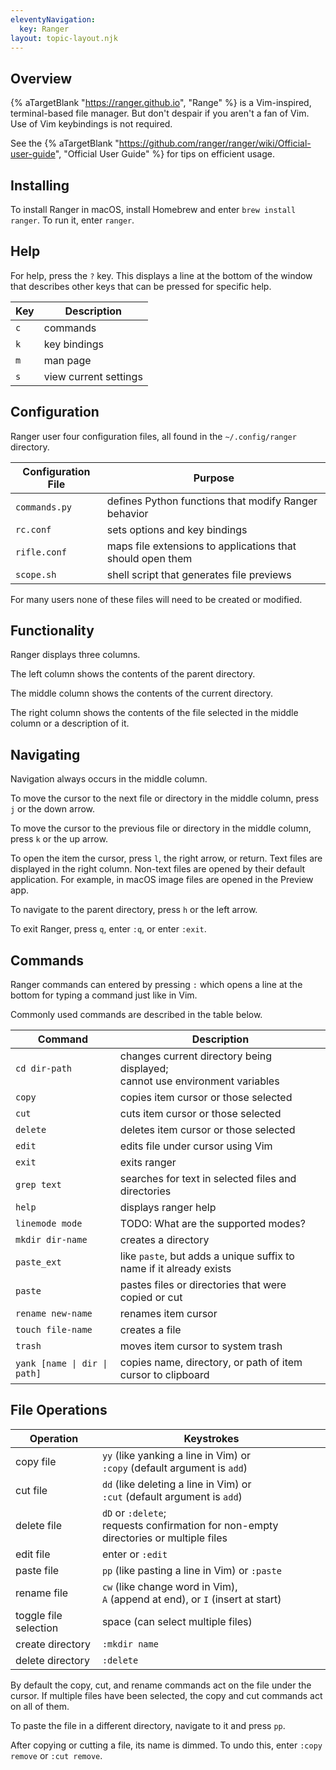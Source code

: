 ```yaml
---
eleventyNavigation:
  key: Ranger
layout: topic-layout.njk
---
```


## Overview

{% aTargetBlank "https://ranger.github.io", "Range" %}
is a Vim-inspired, terminal-based file manager.
But don't despair if you aren't a fan of Vim.
Use of Vim keybindings is not required.

See the {% aTargetBlank
"https://github.com/ranger/ranger/wiki/Official-user-guide",
"Official User Guide" %} for tips on efficient usage.

## Installing

To install Ranger in macOS, install Homebrew and enter `brew install ranger`.
To run it, enter `ranger`.

## Help

For help, press the `?` key.
This displays a line at the bottom of the window
that describes other keys that can be pressed for specific help.

| Key | Description           |
| --- | --------------------- |
| `c` | commands              |
| `k` | key bindings          |
| `m` | man page              |
| `s` | view current settings |

## Configuration

Ranger user four configuration files,
all found in the `~/.config/ranger` directory.

| Configuration File | Purpose                                                    |
| ------------------ | ---------------------------------------------------------- |
| `commands.py`      | defines Python functions that modify Ranger behavior       |
| `rc.conf`          | sets options and key bindings                              |
| `rifle.conf`       | maps file extensions to applications that should open them |
| `scope.sh`         | shell script that generates file previews                  |

For many users none of these files will need to be created or modified.

## Functionality

Ranger displays three columns.

The left column shows the contents of the parent directory.

The middle column shows the contents of the current directory.

The right column shows the contents of the file selected in the middle column
or a description of it.

## Navigating

Navigation always occurs in the middle column.

To move the cursor to the next file or directory in the middle column,
press `j` or the down arrow.

To move the cursor to the previous file or directory in the middle column,
press `k` or the up arrow.

To open the item the cursor,
press `l`, the right arrow, or return.
Text files are displayed in the right column.
Non-text files are opened by their default application.
For example, in macOS image files are opened in the Preview app.

To navigate to the parent directory, press `h` or the left arrow.

To exit Ranger, press `q`, enter `:q`, or enter `:exit`.

## Commands

Ranger commands can entered by pressing `:` which
opens a line at the bottom for typing a command just like in Vim.

Commonly used commands are described in the table below.

| Command                      | Description                                                                    |
| ---------------------------- | ------------------------------------------------------------------------------ |
| `cd dir-path`                | changes current directory being displayed;<br>cannot use environment variables |
| `copy`                       | copies item cursor or those selected                                           |
| `cut`                        | cuts item cursor or those selected                                             |
| `delete`                     | deletes item cursor or those selected                                          |
| `edit`                       | edits file under cursor using Vim                                              |
| `exit`                       | exits ranger                                                                   |
| `grep text`                  | searches for text in selected files and directories                            |
| `help`                       | displays ranger help                                                           |
| `linemode mode`              | TODO: What are the supported modes?                                            |
| `mkdir dir-name`             | creates a directory                                                            |
| `paste_ext`                  | like `paste`, but adds a unique suffix to name if it already exists            |
| `paste`                      | pastes files or directories that were copied or cut                            |
| `rename new-name`            | renames item cursor                                                            |
| `touch file-name`            | creates a file                                                                 |
| `trash`                      | moves item cursor to system trash                                              |
| `yank [name \| dir \| path]` | copies name, directory, or path of item cursor to clipboard                    |

## File Operations

| Operation             | Keystrokes                                                                              |
| --------------------- | --------------------------------------------------------------------------------------- |
| copy file             | `yy` (like yanking a line in Vim) or<br>`:copy` (default argument is `add`)             |
| cut file              | `dd` (like deleting a line in Vim) or<br>`:cut` (default argument is `add`)             |
| delete file           | `dD` or `:delete`;<br>requests confirmation for non-empty directories or multiple files |
| edit file             | enter or `:edit`                                                                        |
| paste file            | `pp` (like pasting a line in Vim) or `:paste`                                           |
| rename file           | `cw` (like change word in Vim),<br>`A` (append at end), or `I` (insert at start)        |
| toggle file selection | space (can select multiple files)                                                       |
| create directory      | `:mkdir name`                                                                           |
| delete directory      | `:delete`                                                                               |

By default the copy, cut, and rename commands
act on the file under the cursor.
If multiple files have been selected,
the copy and cut commands act on all of them.

To paste the file in a different directory,
navigate to it and press `pp`.

After copying or cutting a file, its name is dimmed.
To undo this, enter `:copy remove` or `:cut remove`.
